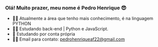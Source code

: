 ### Olá! Muito prazer, meu nome é Pedro Henrique 😎

- 🐱‍👤 Atualmente a área que tenho mais conhecimento, é na linguagem PYTHON
- 🐱‍💻 Estudando back-end | Python e JavaScript.
- 🌱 Estudando por conta própria
- 🐱‍🏍 Email para contato: pedrohenriqueaf22@gmail.com

<div align="center">
  <a href="https://github.com/Andradeus%22%3E
  <img width="43%" src="https://github-readme-stats.vercel.app/api?username=Andradeus&show_icons=false&theme=bearinclude_all_commits=true&count_private=true%22/%3E
  <img width="36%" src="https://github-readme-stats.vercel.app/api/top-langs/?username=Andradeus&layout=compact&langs_count=7&theme=dark%22/%3E
</div>
